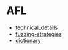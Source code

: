 # AFL

- [technical_details](./technical_details/)
- [fuzzing-strategies](./fuzzing-strategies/)
- [dictionary](./dictionary/)